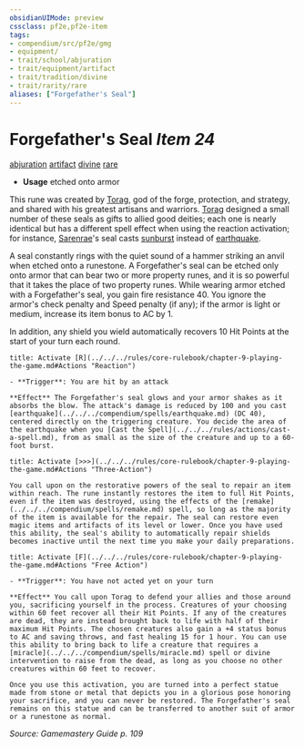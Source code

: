 ```yaml
---
obsidianUIMode: preview
cssclass: pf2e,pf2e-item
tags:
- compendium/src/pf2e/gmg
- equipment/
- trait/school/abjuration
- trait/equipment/artifact
- trait/tradition/divine
- trait/rarity/rare
aliases: ["Forgefather's Seal"]
---
```

# Forgefather's Seal *Item 24*  
[abjuration](abjuration.md)  [artifact](artifact-gmg.md)  [divine](divine.md)  [rare](rare.md)  

- **Usage** etched onto armor

This rune was created by [Torag](../../setting/deities/torag.md), god of the forge, protection, and strategy, and shared with his greatest artisans and warriors. [Torag](../../setting/deities/torag.md) designed a small number of these seals as gifts to allied good deities; each one is nearly identical but has a different spell effect when using the reaction activation; for instance, [Sarenrae](../../setting/deities/sarenrae.md)'s seal casts [sunburst](../../spells/sunburst.md) instead of [earthquake](../../spells/earthquake.md).

A seal constantly rings with the quiet sound of a hammer striking an anvil when etched onto a runestone. A Forgefather's seal can be etched only onto armor that can bear two or more property runes, and it is so powerful that it takes the place of two property runes. While wearing armor etched with a Forgefather's seal, you gain fire resistance 40. You ignore the armor's check penalty and Speed penalty (if any); if the armor is light or medium, increase its item bonus to AC by 1.

In addition, any shield you wield automatically recovers 10 Hit Points at the start of your turn each round.

```ad-embed-ability
title: Activate [R](../../../rules/core-rulebook/chapter-9-playing-the-game.md#Actions "Reaction")

- **Trigger**: You are hit by an attack

**Effect** The Forgefather's seal glows and your armor shakes as it absorbs the blow. The attack's damage is reduced by 100 and you cast [earthquake](../../../compendium/spells/earthquake.md) (DC 40), centered directly on the triggering creature. You decide the area of the earthquake when you [Cast the Spell](../../../rules/actions/cast-a-spell.md), from as small as the size of the creature and up to a 60-foot burst.
```

```ad-embed-ability
title: Activate [>>>](../../../rules/core-rulebook/chapter-9-playing-the-game.md#Actions "Three-Action")

You call upon on the restorative powers of the seal to repair an item within reach. The rune instantly restores the item to full Hit Points, even if the item was destroyed, using the effects of the [remake](../../../compendium/spells/remake.md) spell, so long as the majority of the item is available for the repair. The seal can restore even magic items and artifacts of its level or lower. Once you have used this ability, the seal's ability to automatically repair shields becomes inactive until the next time you make your daily preparations.
```

```ad-embed-ability
title: Activate [F](../../../rules/core-rulebook/chapter-9-playing-the-game.md#Actions "Free Action")

- **Trigger**: You have not acted yet on your turn

**Effect** You call upon Torag to defend your allies and those around you, sacrificing yourself in the process. Creatures of your choosing within 60 feet recover all their Hit Points. If any of the creatures are dead, they are instead brought back to life with half of their maximum Hit Points. The chosen creatures also gain a +4 status bonus to AC and saving throws, and fast healing 15 for 1 hour. You can use this ability to bring back to life a creature that requires a [miracle](../../../compendium/spells/miracle.md) spell or divine intervention to raise from the dead, as long as you choose no other creatures within 60 feet to recover.

Once you use this activation, you are turned into a perfect statue made from stone or metal that depicts you in a glorious pose honoring your sacrifice, and you can never be restored. The Forgefather's seal remains on this statue and can be transferred to another suit of armor or a runestone as normal.
```

*Source: Gamemastery Guide p. 109*
